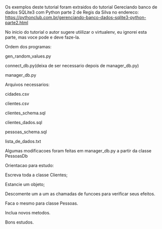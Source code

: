 Os exemplos deste tutorial foram extraidos do tutorial
Gereciando banco de dados SQLite3 com Python parte 2
de Regis da Silva no endereco:
https://pythonclub.com.br/gerenciando-banco-dados-sqlite3-python-parte2.html

No inicio do tutorial o autor sugere utiilizar o virtualenv, eu ignorei esta parte,
mas voce pode e deve faze-la.

Ordem dos programas:

gen_random_values.py

connect_db.py(deixa de ser necessario depois de manager_db.py)

manager_db.py

Arquivos necessarios:

cidades.csv

clientes.csv

clientes_schema.sql

clientes_dados.sql

pessoas_schema.sql

lista_de_dados.txt

Algumas modificacoes foram feitas em manager_db.py a partir da classe PessoasDb

Orientacao para estudo:

Escreva toda a classe Clientes;

Estancie um objeto;

Descomente um a um as chamadas de funcoes para verificar seus efeitos.

Faca o mesmo para classe Pessoas.

Inclua novos metodos.

Bons estudos.